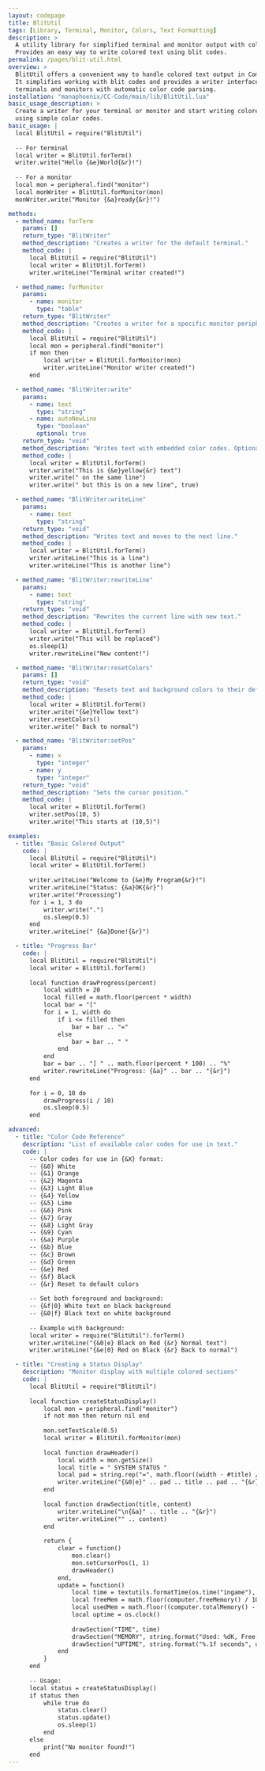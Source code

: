 ```yaml
---
layout: codepage
title: BlitUtil
tags: [Library, Terminal, Monitor, Colors, Text Formatting]
description: >
  A utility library for simplified terminal and monitor output with color support.
  Provides an easy way to write colored text using blit codes.
permalink: /pages/blit-util.html
overview: >
  BlitUtil offers a convenient way to handle colored text output in ComputerCraft.
  It simplifies working with blit codes and provides a writer interface for both
  terminals and monitors with automatic color code parsing.
installation: "manaphoenix/CC-Code/main/lib/BlitUtil.lua"
basic_usage_description: >
  Create a writer for your terminal or monitor and start writing colored text
  using simple color codes.
basic_usage: |
  local BlitUtil = require("BlitUtil")
  
  -- For terminal
  local writer = BlitUtil.forTerm()
  writer.write("Hello {&e}World{&r}!")
  
  -- For a monitor
  local mon = peripheral.find("monitor")
  local monWriter = BlitUtil.forMonitor(mon)
  monWriter.write("Monitor {&a}ready{&r}!")

methods:
  - method_name: forTerm
    params: []
    return_type: "BlitWriter"
    method_description: "Creates a writer for the default terminal."
    method_code: |
      local BlitUtil = require("BlitUtil")
      local writer = BlitUtil.forTerm()
      writer.writeLine("Terminal writer created!")

  - method_name: forMonitor
    params:
      - name: monitor
        type: "table"
    return_type: "BlitWriter"
    method_description: "Creates a writer for a specific monitor peripheral."
    method_code: |
      local BlitUtil = require("BlitUtil")
      local mon = peripheral.find("monitor")
      if mon then
          local writer = BlitUtil.forMonitor(mon)
          writer.writeLine("Monitor writer created!")
      end

  - method_name: "BlitWriter:write"
    params:
      - name: text
        type: "string"
      - name: autoNewLine
        type: "boolean"
        optional: true
    return_type: "void"
    method_description: "Writes text with embedded color codes. Optional autoNewLine moves cursor down after writing."
    method_code: |
      local writer = BlitUtil.forTerm()
      writer.write("This is {&e}yellow{&r} text")
      writer.write(" on the same line")
      writer.write(" but this is on a new line", true)

  - method_name: "BlitWriter:writeLine"
    params:
      - name: text
        type: "string"
    return_type: "void"
    method_description: "Writes text and moves to the next line."
    method_code: |
      local writer = BlitUtil.forTerm()
      writer.writeLine("This is a line")
      writer.writeLine("This is another line")

  - method_name: "BlitWriter:rewriteLine"
    params:
      - name: text
        type: "string"
    return_type: "void"
    method_description: "Rewrites the current line with new text."
    method_code: |
      local writer = BlitUtil.forTerm()
      writer.write("This will be replaced")
      os.sleep(1)
      writer.rewriteLine("New content!")

  - method_name: "BlitWriter:resetColors"
    params: []
    return_type: "void"
    method_description: "Resets text and background colors to their defaults."
    method_code: |
      local writer = BlitUtil.forTerm()
      writer.write("{&e}Yellow text")
      writer.resetColors()
      writer.write(" Back to normal")

  - method_name: "BlitWriter:setPos"
    params:
      - name: x
        type: "integer"
      - name: y
        type: "integer"
    return_type: "void"
    method_description: "Sets the cursor position."
    method_code: |
      local writer = BlitUtil.forTerm()
      writer.setPos(10, 5)
      writer.write("This starts at (10,5)")

examples:
  - title: "Basic Colored Output"
    code: |
      local BlitUtil = require("BlitUtil")
      local writer = BlitUtil.forTerm()
      
      writer.writeLine("Welcome to {&e}My Program{&r}!")
      writer.writeLine("Status: {&a}OK{&r}")
      writer.write("Processing")
      for i = 1, 3 do
          writer.write(".")
          os.sleep(0.5)
      end
      writer.writeLine(" {&a}Done!{&r}")

  - title: "Progress Bar"
    code: |
      local BlitUtil = require("BlitUtil")
      local writer = BlitUtil.forTerm()
      
      local function drawProgress(percent)
          local width = 20
          local filled = math.floor(percent * width)
          local bar = "["
          for i = 1, width do
              if i <= filled then
                  bar = bar .. "="
              else
                  bar = bar .. " "
              end
          end
          bar = bar .. "] " .. math.floor(percent * 100) .. "%"
          writer.rewriteLine("Progress: {&a}" .. bar .. "{&r}")
      end
      
      for i = 0, 10 do
          drawProgress(i / 10)
          os.sleep(0.5)
      end

advanced:
  - title: "Color Code Reference"
    description: "List of available color codes for use in text."
    code: |
      -- Color codes for use in {&X} format:
      -- {&0} White
      -- {&1} Orange
      -- {&2} Magenta
      -- {&3} Light Blue
      -- {&4} Yellow
      -- {&5} Lime
      -- {&6} Pink
      -- {&7} Gray
      -- {&8} Light Gray
      -- {&9} Cyan
      -- {&a} Purple
      -- {&b} Blue
      -- {&c} Brown
      -- {&d} Green
      -- {&e} Red
      -- {&f} Black
      -- {&r} Reset to default colors
      
      -- Set both foreground and background:
      -- {&f|0} White text on black background
      -- {&0|f} Black text on white background
      
      -- Example with background:
      local writer = require("BlitUtil").forTerm()
      writer.writeLine("{&0|e} Black on Red {&r} Normal text")
      writer.writeLine("{&e|0} Red on Black {&r} Back to normal")

  - title: "Creating a Status Display"
    description: "Monitor display with multiple colored sections"
    code: |
      local BlitUtil = require("BlitUtil")
      
      local function createStatusDisplay()
          local mon = peripheral.find("monitor")
          if not mon then return nil end
          
          mon.setTextScale(0.5)
          local writer = BlitUtil.forMonitor(mon)
          
          local function drawHeader()
              local width = mon.getSize()
              local title = " SYSTEM STATUS "
              local pad = string.rep("=", math.floor((width - #title) / 2))
              writer.writeLine("{&0|e}" .. pad .. title .. pad .. "{&r}")
          end
          
          local function drawSection(title, content)
              writer.writeLine("\n{&a}" .. title .. "{&r}")
              writer.writeLine("" .. content)
          end
          
          return {
              clear = function()
                  mon.clear()
                  mon.setCursorPos(1, 1)
                  drawHeader()
              end,
              update = function()
                  local time = textutils.formatTime(os.time("ingame"), true)
                  local freeMem = math.floor(computer.freeMemory() / 1024)
                  local usedMem = math.floor((computer.totalMemory() - computer.freeMemory()) / 1024)
                  local uptime = os.clock()
                  
                  drawSection("TIME", time)
                  drawSection("MEMORY", string.format("Used: %dK, Free: %dK", usedMem, freeMem))
                  drawSection("UPTIME", string.format("%.1f seconds", uptime))
              end
          }
      end
      
      -- Usage:
      local status = createStatusDisplay()
      if status then
          while true do
              status.clear()
              status.update()
              os.sleep(1)
          end
      else
          print("No monitor found!")
      end
---
```

